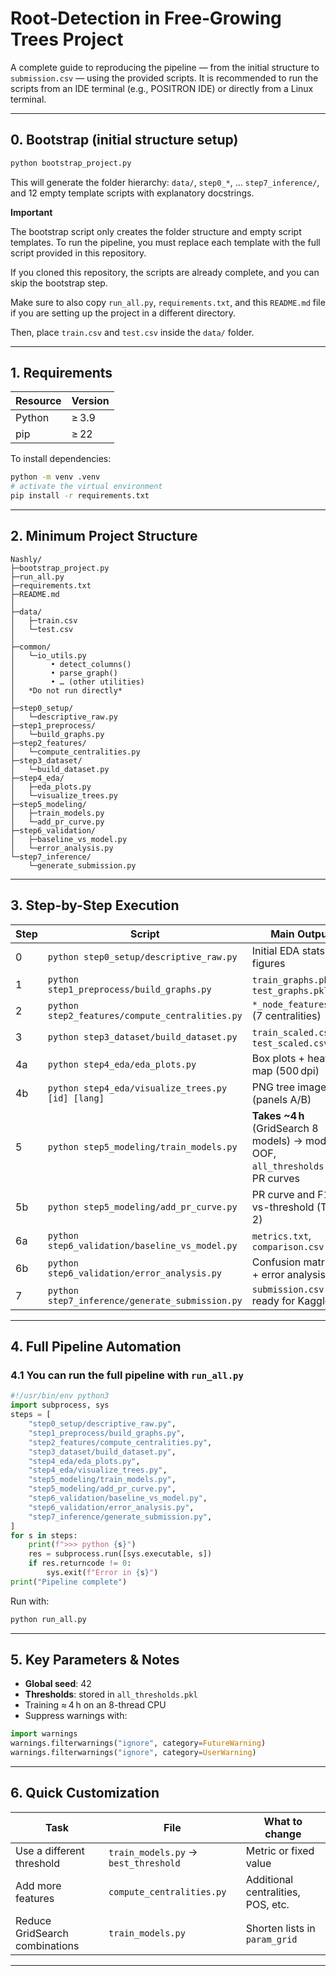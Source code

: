 # **Root‑Detection in Free‑Growing Trees** Project

A complete guide to reproducing the pipeline — from the initial structure to `submission.csv` — using the provided scripts. It is recommended to run the scripts from an IDE terminal (e.g., POSITRON IDE) or directly from a Linux terminal.

---

## 0. Bootstrap (initial structure setup)

```bash
python bootstrap_project.py
```

This will generate the folder hierarchy: `data/`, `step0_*`, … `step7_inference/`, and 12 empty template scripts with explanatory docstrings.

**Important**

The bootstrap script only creates the folder structure and empty script templates. To run the pipeline, you must replace each template with the full script provided in this repository.

If you cloned this repository, the scripts are already complete, and you can skip the bootstrap step.

Make sure to also copy `run_all.py`, `requirements.txt`, and this `README.md` file if you are setting up the project in a different directory.

Then, place `train.csv` and `test.csv` inside the `data/` folder.

---

## 1. Requirements

| Resource | Version |
| -------- | ------- |
| Python   | ≥ 3.9   |
| pip      | ≥ 22    |

To install dependencies:

```bash
python -m venv .venv
# activate the virtual environment
pip install -r requirements.txt
```

---

## 2. Minimum Project Structure

```
Nashly/
├─bootstrap_project.py
├─run_all.py
├─requirements.txt
├─README.md
│
├─data/
│   ├─train.csv
│   └─test.csv
│
├─common/
│   └─io_utils.py
│        • detect_columns()
│        • parse_graph()
│        • … (other utilities)
│   *Do not run directly*
│
├─step0_setup/
│   └─descriptive_raw.py
├─step1_preprocess/
│   └─build_graphs.py
├─step2_features/
│   └─compute_centralities.py
├─step3_dataset/
│   └─build_dataset.py
├─step4_eda/
│   ├─eda_plots.py
│   └─visualize_trees.py
├─step5_modeling/
│   ├─train_models.py
│   └─add_pr_curve.py
├─step6_validation/
│   ├─baseline_vs_model.py
│   └─error_analysis.py
└─step7_inference/
    └─generate_submission.py
```

---

## 3. Step-by-Step Execution

| Step | Script                                          | Main Output                                                                 |
| ---- | ----------------------------------------------- | ---------------------------------------------------------------------------- |
| 0    | `python step0_setup/descriptive_raw.py`         | Initial EDA stats and figures                                                |
| 1    | `python step1_preprocess/build_graphs.py`       | `train_graphs.pkl`, `test_graphs.pkl`                                       |
| 2    | `python step2_features/compute_centralities.py` | `*_node_features.csv` (7 centralities)                                      |
| 3    | `python step3_dataset/build_dataset.py`         | `train_scaled.csv`, `test_scaled.csv`                                       |
| 4a   | `python step4_eda/eda_plots.py`                 | Box plots + heat map (500 dpi)                                              |
| 4b   | `python step4_eda/visualize_trees.py [id] [lang]` | PNG tree image (panels A/B)                                                 |
| 5    | `python step5_modeling/train_models.py`         | **Takes ~4 h** (GridSearch 8 models) → models, OOF, `all_thresholds.pkl`, PR curves |
| 5b   | `python step5_modeling/add_pr_curve.py`         | PR curve and F1-vs-threshold (Top-2)                                        |
| 6a   | `python step6_validation/baseline_vs_model.py`  | `metrics.txt`, `comparison.csv`                                             |
| 6b   | `python step6_validation/error_analysis.py`     | Confusion matrices + error analysis                                         |
| 7    | `python step7_inference/generate_submission.py` | `submission.csv` ready for Kaggle                                           |

---

## 4. Full Pipeline Automation

### 4.1 You can run the full pipeline with `run_all.py`

```python
#!/usr/bin/env python3
import subprocess, sys
steps = [
    "step0_setup/descriptive_raw.py",
    "step1_preprocess/build_graphs.py",
    "step2_features/compute_centralities.py",
    "step3_dataset/build_dataset.py",
    "step4_eda/eda_plots.py",
    "step4_eda/visualize_trees.py",
    "step5_modeling/train_models.py",
    "step5_modeling/add_pr_curve.py",
    "step6_validation/baseline_vs_model.py",
    "step6_validation/error_analysis.py",
    "step7_inference/generate_submission.py",
]
for s in steps:
    print(f">>> python {s}")
    res = subprocess.run([sys.executable, s])
    if res.returncode != 0:
        sys.exit(f"Error in {s}")
print("Pipeline complete")
```

Run with:

```bash
python run_all.py
```

---

## 5. Key Parameters & Notes

* **Global seed**: 42
* **Thresholds**: stored in `all_thresholds.pkl`
* Training ≈ 4 h on an 8-thread CPU
* Suppress warnings with:

```python
import warnings
warnings.filterwarnings("ignore", category=FutureWarning)
warnings.filterwarnings("ignore", category=UserWarning)
```

---

## 6. Quick Customization

| Task                            | File                                  | What to change                        |
| ------------------------------- | ------------------------------------- | ------------------------------------- |
| Use a different threshold       | `train_models.py` → `best_threshold`  | Metric or fixed value                 |
| Add more features               | `compute_centralities.py`             | Additional centralities, POS, etc.    |
| Reduce GridSearch combinations  | `train_models.py`                     | Shorten lists in `param_grid`         |

---


